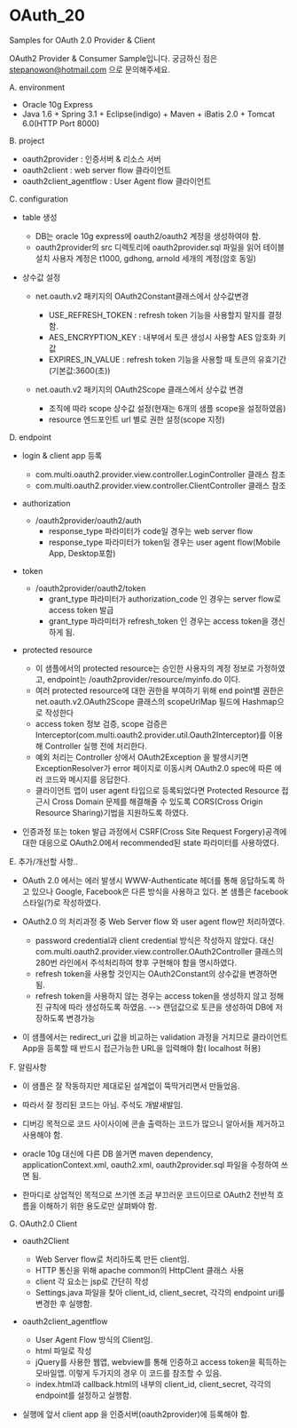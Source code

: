 OAuth_20
========

Samples for OAuth 2.0 Provider &amp; Client 

OAuth2 Provider & Consumer Sample입니다.
궁금하신 점은 stepanowon@hotmail.com 으로 문의해주세요.


A. environment

  - Oracle 10g Express
  - Java 1.6 + Spring 3.1 + Eclipse(indigo) + Maven + iBatis 2.0 + Tomcat 6.0(HTTP Port 8000)

B. project

  - oauth2provider : 인증서버 & 리소스 서버
  - oauth2client : web server flow 클라이언트
  - oauth2client_agentflow : User Agent flow 클라이언트 

C. configuration

  - table 생성
    - DB는 oracle 10g express에 oauth2/oauth2 계정을 생성하여야 함.
    - oauth2provider의 src 디렉토리에 oauth2provider.sql 파일을 읽어 테이블 설치
      사용자 계정은 t1000, gdhong, arnold 세개의 계정(암호 동일)

  - 상수값 설정
    - net.oauth.v2 패키지의 OAuth2Constant클래스에서 상수값변경
      * USE_REFRESH_TOKEN : refresh token 기능을 사용할지 말지를 결정함.
      * AES_ENCRYPTION_KEY : 내부에서 토큰 생성시 사용할 AES 암호화 키 값
      * EXPIRES_IN_VALUE : refresh token 기능을 사용할 때 토큰의 유효기간(기본값:3600(초))
      
    - net.oauth.v2 패키지의 OAuth2Scope 클래스에서 상수값 변경
      * 조직에 따라 scope 상수값 설정(현재는 6개의 샘플 scope을 설정하였음)
      * resource 엔드포인트 url 별로 권한 설정(scope 지정)
      
D. endpoint
  - login & client app 등록
     * com.multi.oauth2.provider.view.controller.LoginController 클래스 참조
     * com.multi.oauth2.provider.view.controller.ClientController 클래스 참조
     
  - authorization
     * /oauth2provider/oauth2/auth
       - response_type 파라미터가 code일 경우는 web server flow
       - response_type 파라미터가 token일 경우는 user agent flow(Mobile App, Desktop포함)

  -  token  
     * /oauth2provider/oauth2/token
       - grant_type 파라미터가 authorization_code 인 경우는 server flow로 access token 발급
       - grant_type 파라미터가 refresh_token 인 경우는  access token을 갱신하게 됨.

  - protected resource
     * 이 샘플에서의 protected resource는 승인한 사용자의 계정 정보로 가정하였고, 
       endpoint는 /oauth2provider/resource/myinfo.do 이다.
     * 여러 protected resource에 대한 권한을 부여하기 위해 end point별 권한은 net.oauth.v2.OAuth2Scope 클래스의
       scopeUrlMap 필드에 Hashmap으로 작성한다
     * access token 정보 검증, scope 검증은 Interceptor(com.multi.oauth2.provider.util.Oauth2Interceptor)를 
       이용해 Controller 실행 전에 처리한다.
     * 예외 처리는 Controller 상에서 OAuth2Exception 을 발생시키면
       ExceptionResolver가 error 페이지로 이동시켜 OAuth2.0 spec에 따른 에러 코드와 메시지를 응답한다.
     * 클라이언트 앱이 user agent 타입으로 등록되었다면 Protected Resource 접근시 Cross Domain 문제를
       해결해줄 수 있도록 CORS(Cross Origin Resource Sharing)기법을 지원하도록 하였다.
  
  - 인증과정 또는 token 발급 과정에서 CSRF(Cross Site Request Forgery)공격에 대한 대응으로 
    OAuth2.0에서 recommended된 state 파라미터를 사용하였다.

E. 추가/개선할 사항..
  - OAuth 2.0 에서는 에러 발생시 WWW-Authenticate 헤더를 통해 응답하도록 하고 있으나
      Google, Facebook은 다른 방식을 사용하고 있다. 본 샘플은 facebook 스타일(?)로 작성하였다.

  - OAuth2.0 의 처리과정 중 Web Server flow 와 user agent flow만 처리하였다.
     * password credential과 client credential 방식은 작성하지 않았다. 대신 
       com.multi.oauth2.provider.view.controller.OAuth2Controller 클래스의 280번 라인에서 
       주석처리하여 향후 구현해야 함을 명시하였다.
     * refresh token을 사용할 것인지는 OAuth2Constant의 상수값을 변경하면 됨.
     * refresh token을 사용하지 않는 경우는 access token을 생성하지 않고 정해진 규칙에 따라
     	 생성하도록 하였음. --> 랜덤값으로 토큰을 생성하여 DB에 저장하도록 변경가능
  
  - 이 샘플에서는 redirect_uri 값을 비교하는 validation 과정을 거치므로 클라이언트 App을 등록할 때
    반드시 접근가능한 URL을 입력해야 함( localhost 허용)
     

F. 알림사항
   - 이 샘플은 잘 작동하지만 제대로된 설계없이 뚝딱거리면서 만들었음.
   - 따라서 잘 정리된 코드는 아님. 주석도 개발새발임.
   - 디버깅 목적으로 코드 사이사이에 콘솔 출력하는 코드가 많으니 알아서들 제거하고 사용해야 함.

   - oracle 10g 대신에 다른 DB 쓸거면 maven dependency, applicationContext.xml, oauth2.xml, 
     oauth2provider.sql 파일을 수정하여 쓰면 됨.
   - 한마디로 상업적인 목적으로 쓰기엔 조금 부끄러운 코드이므로 OAuth2 전반적 흐름을 이해하기 위한 
     용도로만 살펴봐야 함.
   
   
   
   
G. OAuth2.0 Client
  - oauth2Client 
    * Web Server flow로 처리하도록 만든 client임.
    * HTTP 통신을 위해 apache common의 HttpClent 클래스 사용
    * client 각 요소는 jsp로 간단히 작성
    * Settings.java 파일을 찾아 client_id, client_secret, 각각의 endpoint uri를 변경한 후 실행함.
     
  - oauth2client_agentflow
    * User Agent Flow 방식의 Client임.
    * html 파일로 작성
    * jQuery를 사용한 웹앱, webview를 통해 인증하고 access token을 획득하는 모바일앱. 이렇게 두가지의 경우
      이 코드를 참조할 수 있음.
    * index.html과 callback.html의 내부의 client_id, client_secret, 각각의 endpoint를 설정하고 실행함.
   
  - 실행에 앞서 client app 을 인증서버(oauth2provider)에 등록해야 함.
  



      
    
        

  
